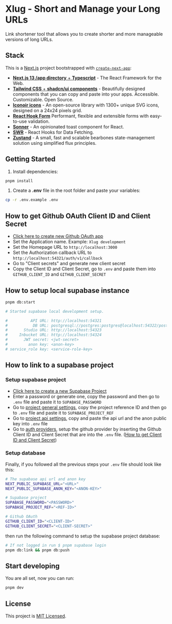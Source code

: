 # Xlug - Short and Manage your Long URLs

Link shortener tool that allows you to create shorter and more manageable versions of long URLs.

## Stack

This is a [Next.js](https://nextjs.org/) project bootstrapped with [`create-next-app`](https://github.com/vercel/next.js/tree/canary/packages/create-next-app):

- [**Next.js 13 /app directory** + **Typescript**](https://nextjs.org) - The React Framework for the Web.
- [**Tailwind CSS** + **shadcn/ui components**](https://ui.shadcn.com) - Beautifully designed components that you can copy and paste into your apps. Accessible. Customizable. Open Source.
- [**Iconoir icons**](https://iconoir.com) - An open-source library with 1300+ unique SVG icons, designed on a 24x24 pixels grid.
- [**React Hook Form**](https://react-hook-form.com) Performant, flexible and extensible forms with easy-to-use validation.
- [**Sonner**](https://sonner.emilkowal.ski) - An opinionated toast component for React.
- [**SWR**](https://swr.vercel.app) - React Hooks for Data Fetching.
- [**Zustand**](https://zustand-demo.pmnd.rs) - A small, fast and scalable bearbones state-management solution using simplified flux principles.

## Getting Started

1. Install dependencies:

```bash
pnpm install
```

1. Create a **.env** file in the root folder and paste your variables:

```bash
cp -r .env.example .env
```

## How to get Github OAuth Client ID and Client Secret

- [Click here to create new Github OAuth app](https://github.com/settings/applications/new)
- Set the Application name. Example: `Xlug development`
- Set the Homepage URL to `http://localhost:3000`
- Set the Authorization callback URL to `http://localhost:54321/auth/v1/callback`
- Go to "Client secrets" and generate new client secret
- Copy the Client ID and Client Secret, go to `.env` and paste them into `GITHUB_CLIENT_ID` and `GITHUB_CLIENT_SECRET`

## How to setup local supabase instance

```bash
pnpm db:start

# Started supabase local development setup.

#          API URL: http://localhost:54321
#           DB URL: postgresql://postgres:postgres@localhost:54322/postgres
#       Studio URL: http://localhost:54323
#     Inbucket URL: http://localhost:54324
#       JWT secret: <jwt-secret>
#         anon key: <anon-key>
# service_role key: <service-role-key>
```

## How to link to a supabase project

### Setup supabase project

- [Click here to create a new Supabase Project](https://supabase.com/dashboard/new/_)
- Enter a password or generate one, copy the password and then go to `.env` file and paste it to `SUPABASE_PASSWORD`
- Go to [project general settings](https://supabase.com/dashboard/project/_/settings/general), copy the project reference ID and then go to `.env` file and paste it to `SUPABASE_PROJECT_REF`
- Go to [project api settings](https://supabase.com/dashboard/project/_/settings/api), copy and paste the api url and the anon public key into `.env` file
- Go to [auth providers](https://supabase.com/dashboard/project/_/auth/providers), setup the github provider by inserting the Github Client ID and Client Secret that are into the `.env` file. ([How to get Client ID and Client Secret](#how-to-get-github-oauth-client-id-and-client-secret))

### Setup database

Finally, if you followed all the previous steps your `.env` file should look like this:

```bash
# The supabase api url and anon key
NEXT_PUBLIC_SUPABASE_URL="<URL>"
NEXT_PUBLIC_SUPABASE_ANON_KEY="<ANON-KEY>"

# Supabase project
SUPABASE_PASSWORD="<PASSWORD>"
SUPABASE_PROJECT_REF="<REF-ID>"

# Github OAuth
GITHUB_CLIENT_ID="<CLIENT-ID>"
GITHUB_CLIENT_SECRET="<CLIENT-SECRET>"
```

then run the following command to setup the supabase project database:

```bash
# If not logged in run $ pnpm supabase login
pnpm db:link && pnpm db:push
```

## Start developing

You are all set, now you can run:

```bash
pnpm dev
```

## License

This project is [MIT Licensed](./LICENSE).
